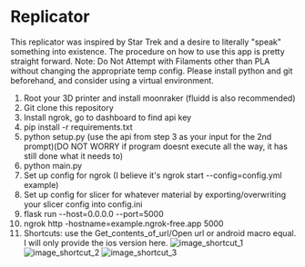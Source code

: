 # Replicator
This replicator was inspired by Star Trek and a desire to literally "speak" something into existence. The procedure on how to use this app is pretty straight forward. Note: Do Not Attempt with Filaments other than PLA without changing the appropriate temp config. Please install python and git beforehand, and consider using a virtual environment.
1. Root your 3D printer and install moonraker (fluidd is also recommended)
2. Git clone this repository
3. Install ngrok, go to dashboard to find api key
4. pip install -r requirements.txt
5. python setup.py (use the api from step 3 as your input for the 2nd prompt)(DO NOT WORRY if program doesnt execute all the way, it has still done what it needs to)
6. python main.py
7. Set up config for ngrok (I believe it's ngrok start --config=config.yml example)
8. Set up config for slicer for whatever material by exporting/overwriting your slicer config into config.ini
9. flask run --host=0.0.0.0 --port=5000
10. ngrok http -hostname=example.ngrok-free.app 5000
11. Shortcuts: use the Get_contents_of_url/Open url or android macro equal. I will only provide the ios version here.
![image_shortcut_1](https://github.com/user-attachments/assets/c32d0c29-251c-4c04-95f1-1543514d6ea6)
![image_shortcut_2](https://github.com/user-attachments/assets/196af37f-f867-4e2e-a896-56ec7d034796)
![image_shortcut_3](https://github.com/user-attachments/assets/7a0cd613-c1ec-403c-9e41-8bd48687fe28)

